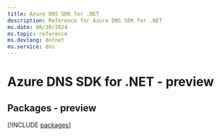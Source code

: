 ```yaml
---
title: Azure DNS SDK for .NET
description: Reference for Azure DNS SDK for .NET
ms.date: 08/30/2024
ms.topic: reference
ms.devlang: dotnet
ms.service: dns
---
```

# Azure DNS SDK for .NET - preview
## Packages - preview
[!INCLUDE [packages](dns-index.md)]